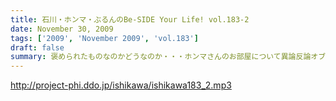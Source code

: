 ```yaml
---
title: 石川・ホンマ・ぶるんのBe-SIDE Your Life! vol.183-2
date: November 30, 2009
tags: ['2009', 'November 2009', 'vol.183']
draft: false
summary: 褒められたものなのかどうなのか・・・ホンマさんのお部屋について異論反論オブジェクション！の回。NAMAE
---
```


http://project-phi.ddo.jp/ishikawa/ishikawa183_2.mp3